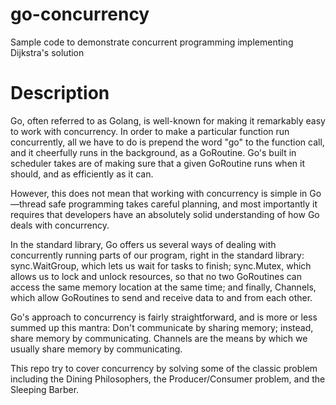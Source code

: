 # go-concurrency
Sample code to demonstrate concurrent programming implementing Dijkstra's solution

# Description

Go, often referred to as Golang, is well-known for making it remarkably easy to work with concurrency. In order to make a particular function run concurrently, all we have to do is prepend the word "go" to the function call, and it cheerfully runs in the background, as a GoRoutine. Go's built in scheduler takes are of making sure that a given GoRoutine runs when it should, and as efficiently as it can.

However, this does not mean that working with concurrency is simple in Go—thread safe programming takes careful planning, and most importantly it requires that developers have an absolutely solid understanding of how Go deals with concurrency.

In the standard library, Go offers us several ways of dealing with concurrently running parts of our program, right in the standard library: sync.WaitGroup, which lets us wait for tasks to finish; sync.Mutex, which allows us to lock and unlock resources, so that no two GoRoutines can access the same memory location at the same time; and finally, Channels, which allow GoRoutines to send and receive data to and from each other.

Go's approach to concurrency is fairly straightforward, and is more or less summed up this mantra: Don't communicate by sharing memory; instead, share memory by communicating. Channels are the means by which we usually share memory by communicating.

This repo try to cover concurrency by solving some of the classic problem including the Dining Philosophers, the Producer/Consumer problem, and the Sleeping Barber.
